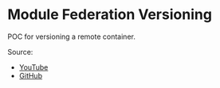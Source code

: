 # Module Federation Versioning

POC for versioning a remote container.

Source:

- [YouTube](https://www.youtube.com/watch?v=ZFNxTy3fOO0)
- [GitHub](https://github.com/jherr/unpkg-mf-react-finished)
